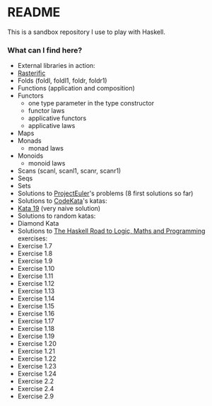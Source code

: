 # README #

This is a sandbox repository I use to play with Haskell.

### What can I find here? ###

* External libraries in action:
 * [Rasterific](https://hackage.haskell.org/package/Rasterific)
* Folds (foldl, foldl1, foldr, foldr1)
* Functions (application and composition)
* Functors
  * one type parameter in the type constructor
  * functor laws
  * applicative functors
  * applicative laws
* Maps
* Monads
  * monad laws
* Monoids
  * monoid laws
* Scans (scanl, scanl1, scanr, scanr1)
* Seqs
* Sets
* Solutions to [ProjectEuler](https://projecteuler.net/archives)'s problems (8 first solutions so far)
* Solutions to [CodeKata](http://codekata.com)'s katas:
 * [Kata 19](http://codekata.com/kata/kata19-word-chains/) (very naive solution)
* Solutions to random katas:
 * Diamond Kata
* Solutions to [The Haskell Road to Logic, Maths and Programming](http://homepages.cwi.nl/~jve/HR/) exercises:
 * Exercise 1.7
 * Exercise 1.8
 * Exercise 1.9
 * Exercise 1.10
 * Exercise 1.11
 * Exercise 1.12
 * Exercise 1.13
 * Exercise 1.14
 * Exercise 1.15
 * Exercise 1.16
 * Exercise 1.17
 * Exercise 1.18
 * Exercise 1.19
 * Exercise 1.20
 * Exercise 1.21
 * Exercise 1.22
 * Exercise 1.23
 * Exercise 1.24
 * Exercise 2.2
 * Exercise 2.4
 * Exercise 2.9
